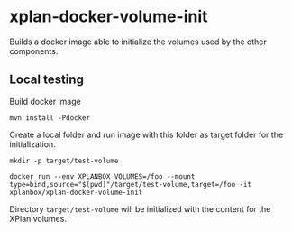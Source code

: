 # xplan-docker-volume-init

Builds a docker image able to initialize the volumes used by the other components.

## Local testing

Build docker image

```
mvn install -Pdocker
```

Create a local folder and run image with this folder as target folder for the initialization.
 
```
mkdir -p target/test-volume

docker run --env XPLANBOX_VOLUMES=/foo --mount type=bind,source="$(pwd)"/target/test-volume,target=/foo -it xplanbox/xplan-docker-volume-init
```

Directory `target/test-volume` will be initialized with the content for the XPlan volumes.


